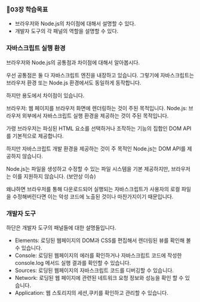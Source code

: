 ### 📌03장 학습목표

- 브라우저와 Node.js의 차이점에 대해서 설명할 수 있다.
- 개발자 도구의 각 패널의 역할을 설명할 수 있다.

### 자바스크립트 실행 환경

브라우저와 Node.js의 공통점과 차이점에 대해서 알아봅시다.

우선 공통점은 둘 다 자바스크립트 엔진을 내장하고 있습니다. 그렇기에 자바스크립트는 브라우저 환경 또는 Node.js 환경에서도 동일하게 동작합니다.

하지만 용도에서 차이점이 있습니다.

브라우저: 웹 페이지를 브라우저 화면에 렌더링하는 것이 주된 목적입니다.
Node.js: 브라우저 외부에서 자바스크립트 실행 환경을 제공하는 것이 주된 목적입니다.

가령 브라우저는 파싱된 HTML 요소를 선택하거나 조작하는 기능의 집합인 DOM API를 기본적으로 제공합니다.

하지만 자바스크립트 개발 환경을 제공하는 것이 주 목적인 Node.js는 DOM API를 제공하지 않습니다.

Node.js는 파일을 생성하고 수정할 수 있는 파일 시스템을 기본 제공하지만, 브라우저는 이를 지원하지 않습니다. (보안상 이슈)

왜냐하면 브라우저를 통해 다운로드되어 실행되는 자바스크립트가 사용자의 로컬 파일을 수정해버린다면 이는 악성 코드에 노출된 것이나 마찬가지이기 때문입니다.

### 개발자 도구

하단은 개발자 도구의 패널들에 대한 설명들입니다.

- Elements: 로딩된 웹페이지의 DOM과 CSS를 편집해서 렌더링된 뷰를 확인해 볼 수 있습니다.
- Console: 로딩된 웹페이지의 에러를 확인하거나 자바스크립트 코드에 작성한 console.log 메서드 실행 결과를 확인할 수 있습니다.
- Sources: 로딩된 웹페이지의 자바스크립트 코드를 디버깅할 수 있습니다.
- Network: 로딩된 웹 페이지에 관련된 네트워크 요청 정보와 성능을 확인 할 수 있습니다.
- Application: 웹 스토리지의 세션,쿠키를 확인하고 관리할 수 있습니다.
